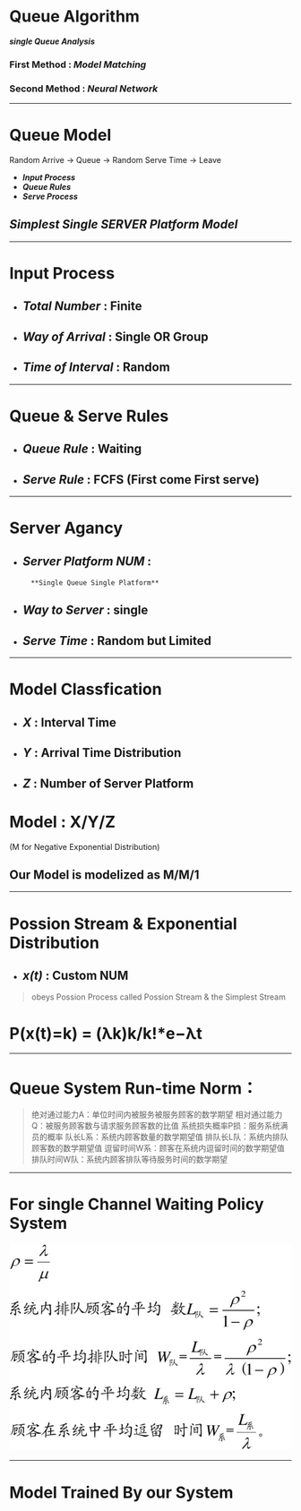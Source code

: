 Queue Algorithm 
===============

***single Queue Analysis***

### First Method : ***Model Matching***
### Second Method : ***Neural Network***
___

Queue Model
===========

Random Arrive -> Queue -> Random Serve Time -> Leave
* ***Input Process*** 
* ***Queue Rules***
* ***Serve Process***

## ***Simplest Single SERVER Platform Model***
___

Input Process
=============
* ## ***Total Number*** : **Finite** 
* ## ***Way of Arrival*** : **Single** OR **Group**
* ## ***Time of Interval*** :  **Random**
___

Queue & Serve Rules
===================
* ## ***Queue Rule*** : **Waiting**
* ## ***Serve Rule*** : **FCFS** (First come First serve) 
___

Server Agancy
=============
* ## ***Server Platform NUM*** : 
		**Single Queue Single Platform**
* ## ***Way to Server*** : **single**
* ## ***Serve Time*** : **Random but Limited**
___
Model Classfication
===================
* ## ***X*** : **Interval Time**
* ## ***Y*** : **Arrival Time Distribution**
* ## ***Z*** : **Number of Server Platform**

# Model : X/Y/Z
(M for  Negative Exponential Distribution)
## Our Model is modelized as M/M/1
___

Possion Stream & Exponential Distribution
=========================================
* ## ***x(t)*** : **Custom NUM** 
> obeys Possion Process
> called Possion Stream & the Simplest Stream
# P(x(t)=k) = (λk)k/k!*e−λt
___

Queue System Run-time Norm：
===========================
> 绝对通过能力A：单位时间内被服务被服务顾客的数学期望
> 相对通过能力Q：被服务顾客数与请求服务顾客数的比值
> 系统损失概率P损：服务系统满员的概率
> 队长L系：系统内顾客数量的数学期望值
> 排队长L队：系统内排队顾客数的数学期望值
> 逗留时间W系：顾客在系统内逗留时间的数学期望值
> 排队时间W队：系统内顾客排队等待服务时间的数学期望
___

For single Channel Waiting Policy System
========================================
![](SingleChannelWaitingPolicySystem.png)
___

Model Trained By our System
===========================

